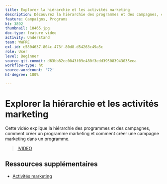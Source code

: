 ```yaml
---
title: Explorer la hiérarchie et les activités marketing
description: Découvrez la hiérarchie des programmes et des campagnes, comment créer un programme marketing et comment créer une campagne marketing dans un programme.
feature: Campaigns, Programs
kt: 3892
thumbnail: 18465.jpg
doc-type: feature video
activity: Understand
team: WWFRE
exl-id: c5804637-804c-473f-80d8-d54263c49a5c
role: User
level: Beginner
source-git-commit: d63bb82ec0043f09e480f3edd395083943035eea
workflow-type: ht
source-wordcount: '72'
ht-degree: 100%

---
```


# Explorer la hiérarchie et les activités marketing

Cette vidéo explique la hiérarchie des programmes et des campagnes, comment créer un programme marketing et comment créer une campagne marketing dans un programme.

>[!VIDEO](https://video.tv.adobe.com/v/18465?quality=12)

## Ressources supplémentaires

* [Activités marketing](https://experienceleague.adobe.com/docs/campaign-standard/using/getting-started/marketing-plans/marketing-activities.html?lang=fr)
